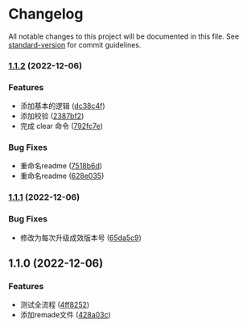 # Changelog

All notable changes to this project will be documented in this file. See [standard-version](https://github.com/conventional-changelog/standard-version) for commit guidelines.

### [1.1.2](https://github.com/2531800823/liu-cli/compare/v1.1.1...v1.1.2) (2022-12-06)


### Features

* 添加基本的逻辑 ([dc38c4f](https://github.com/2531800823/liu-cli/commit/dc38c4fd318e9e6e9402ec94b0c4d44353d8cd08))
* 添加校验 ([2387bf2](https://github.com/2531800823/liu-cli/commit/2387bf215b46705e007a693ee8eb5fef886d238c))
* 完成 clear 命令 ([792fc7e](https://github.com/2531800823/liu-cli/commit/792fc7e0059b0c2939a569bf09dafd7e506eb532))


### Bug Fixes

* 重命名readme ([7518b6d](https://github.com/2531800823/liu-cli/commit/7518b6d7e2cfe1d3414661f90b23b4e6dbb9fcea))
* 重命名readme ([628e035](https://github.com/2531800823/liu-cli/commit/628e03560650892d308075d0ddd27dd8121859f7))

### [1.1.1](https://github.com/2531800823/liu-cli/compare/v1.1.0...v1.1.1) (2022-12-06)


### Bug Fixes

* 修改为每次升级成效版本号 ([65da5c9](https://github.com/2531800823/liu-cli/commit/65da5c9d398c2f77b368b64043300c24666bf991))

## 1.1.0 (2022-12-06)


### Features

* 测试全流程 ([4ff8252](https://github.com/2531800823/liu-cli/commit/4ff8252e0dc8b3311b71943c53f5ed76d5d7ce5c))
* 添加remade文件 ([428a03c](https://github.com/2531800823/liu-cli/commit/428a03cb31ec55141e49f6eb6477f649105cd71b))
